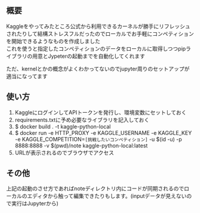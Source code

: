 ## 概要

Kaggleをやってみたところ公式から利用できるカーネルが勝手にリフレッシュされたりして結構ストレスフルだったのでローカルでお手軽にコンペティションを開始できるようなものを作成しました  
これを使うと指定したコンペティションのデータをローカルに取得しつつpipライブラリの用意とJypeterの起動までを自動化してくれます

ただ、kernelとかの概念がよくわかってないのでjupyter周りのセットアップが適当になってます

## 使い方

1. KaggleにログインしてAPIトークンを発行し、環境変数にセットしておく
1. requirements.txtに予め必要なライブラリを記入しておく
1. $ docker build . -t kaggle-python-local
1. $ docker run -e HTTP_PROXY -e KAGGLE_USERNAME -e KAGGLE_KEY -e KAGGLE_COMPETITION=`[挑戦したいコンペティション]` -u $(id -u) -p 8888:8888 -v $(pwd)/note kaggle-python-local:latest
1. URLが表示されるのでブラウザでアクセス


## その他

上記の起動のさせ方であればnoteディレクトリ内にコードが同期されるのでローカルのエディタから触って編集できたりもします。(inputデータが見えないので実行はJupyterから)

